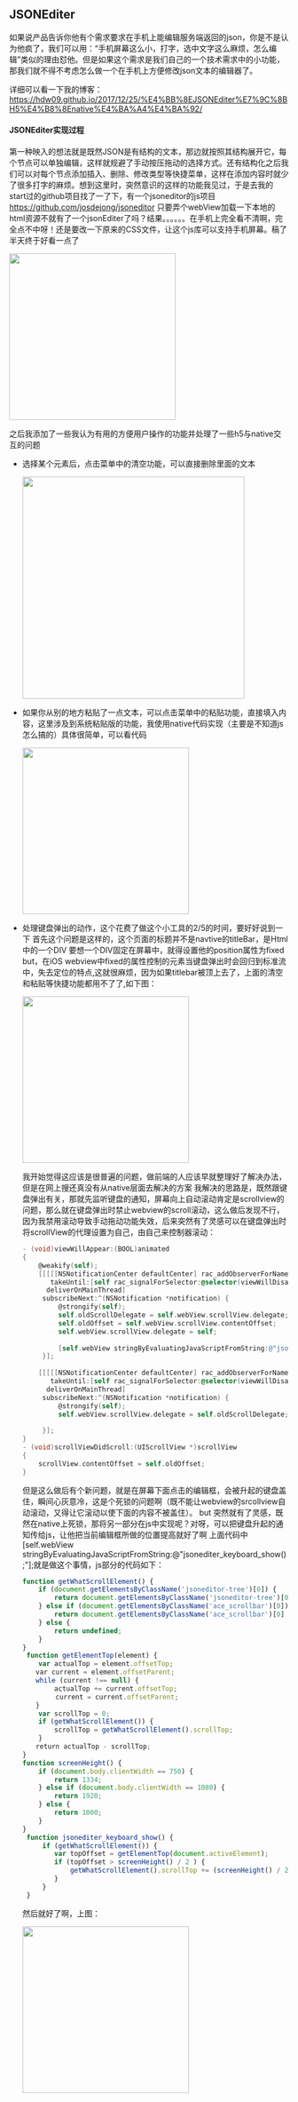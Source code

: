 
## JSONEditer

如果说产品告诉你他有个需求要求在手机上能编辑服务端返回的json，你是不是认为他疯了，我们可以用：“手机屏幕这么小，打字，选中文字这么麻烦，怎么编辑”类似的理由怼他。但是如果这个需求是我们自己的一个技术需求中的小功能，那我们就不得不考虑怎么做一个在手机上方便修改json文本的编辑器了。

详细可以看一下我的博客：https://hdw09.github.io/2017/12/25/%E4%BB%8EJSONEditer%E7%9C%8BH5%E4%B8%8Enative%E4%BA%A4%E4%BA%92/

#### JSONEditer实现过程

第一种映入的想法就是既然JSON是有结构的文本，那边就按照其结构展开它，每个节点可以单独编辑，这样就规避了手动按压拖动的选择方式。还有结构化之后我们可以对每个节点添加插入、删除、修改类型等快捷菜单，这样在添加内容时就少了很多打字的麻烦。想到这里时，突然意识的这样的功能我见过，于是去我的start过的github项目找了一了下，有一个jsoneditor的js项目   <https://github.com/josdejong/jsoneditor> 只要弄个webView加载一下本地的html资源不就有了一个jsonEditer了吗？结果。。。。。。在手机上完全看不清啊，完全点不中呀！还是要改一下原来的CSS文件，让这个js库可以支持手机屏幕。稿了半天终于好看一点了

<img src='README/image2017-7-28 16_31_2.png' width="300px"/>

之后我添加了一些我认为有用的方便用户操作的功能并处理了一些h5与native交互的问题

* 选择某个元素后，点击菜单中的清空功能，可以直接删除里面的文本

  <img src='README/DX-20171229@2x.png'  width="400px"/>

* 如果你从别的地方粘贴了一点文本，可以点击菜单中的粘贴功能，直接填入内容，这里涉及到系统粘贴版的功能，我使用native代码实现（主要是不知道js怎么搞的）具体很简单，可以看代码

  <img src='README/image2017-7-28 16_37_7.png' width="300px"/>

* 处理键盘弹出的动作，这个花费了做这个小工具的2/5的时间，要好好说到一下
  首先这个问题是这样的，这个页面的标题并不是navtive的titleBar，是Html中的一个DIV
  要想一个DIV固定在屏幕中，就得设置他的position属性为fixed
  but，在iOS webview中fixed的属性控制的元素当键盘弹出时会回归到标准流中，失去定位的特点,这就很麻烦，因为如果titlebar被顶上去了，上面的清空和粘贴等快捷功能都用不了了,如下图：

  <img src='README/Untitled2.gif' width="300px"/>

  我开始觉得这应该是很普遍的问题，做前端的人应该早就整理好了解决办法，但是在网上搜还真没有从native层面去解决的方案
  我解决的思路是，既然跟键盘弹出有关，那就先监听键盘的通知，屏幕向上自动滚动肯定是scrollview的问题，那么就在键盘弹出时禁止webview的scroll滚动，这么做后发现不行，因为我禁用滚动导致手动拖动功能失效，后来突然有了灵感可以在键盘弹出时将scrollView的代理设置为自己，由自己来控制器滚动：

  ```objective-c
  - (void)viewWillAppear:(BOOL)animated
  {
      @weakify(self);
      [[[[[NSNotificationCenter defaultCenter] rac_addObserverForName:UIKeyboardWillShowNotification object:nil]
         takeUntil:[self rac_signalForSelector:@selector(viewWillDisappear:)]]
        deliverOnMainThread]
       subscribeNext:^(NSNotification *notification) {
           @strongify(self);
           self.oldScrollDelegate = self.webView.scrollView.delegate;
           self.oldOffset = self.webView.scrollView.contentOffset;
           self.webView.scrollView.delegate = self;
            
           [self.webView stringByEvaluatingJavaScriptFromString:@"jsonediter_keyboard_show();"];
       }];
       
      [[[[[NSNotificationCenter defaultCenter] rac_addObserverForName:UIKeyboardWillHideNotification object:nil]
         takeUntil:[self rac_signalForSelector:@selector(viewWillDisappear:)]]
        deliverOnMainThread]
       subscribeNext:^(NSNotification *notification) {
           @strongify(self);
           self.webView.scrollView.delegate = self.oldScrollDelegate;
            
       }];
  }
  - (void)scrollViewDidScroll:(UIScrollView *)scrollView
  {
      scrollView.contentOffset = self.oldOffset;
  }
  ```

  但是这么做后有个新问题，就是在屏幕下面点击的编辑框，会被升起的键盘盖住，瞬间心灰意冷，这是个死锁的问题啊（既不能让webview的srcollview自动滚动，又得让它滚动以使下面的内容不被盖住）。
  but  突然就有了灵感，既然在native上死锁，那将另一部分在js中实现呢？对呀，可以把键盘升起的通知传给js，让他把当前编辑框所做的位置提高就好了啊
  上面代码中[self.webView stringByEvaluatingJavaScriptFromString:@"jsonediter_keyboard_show();"];就是做这个事情，js部分的代码如下：

  ```javascript
  function getWhatScrollElement() {
      if (document.getElementsByClassName('jsoneditor-tree')[0]) {
          return document.getElementsByClassName('jsoneditor-tree')[0];
      } else if (document.getElementsByClassName('ace_scrollbar')[0]) {
          return document.getElementsByClassName('ace_scrollbar')[0]
      } else {
          return undefined;
      }
  }
   function getElementTop(element) {
      var actualTop = element.offsetTop;
  　　var current = element.offsetParent;
  　　while (current !== null) {
          actualTop += current.offsetTop;
  　　　　　current = current.offsetParent;
  　　}
      var scrollTop = 0;
      if (getWhatScrollElement()) {
          scrollTop = getWhatScrollElement().scrollTop;
      }
  　　return actualTop - scrollTop;
  }
  function screenHeight() {
      if (document.body.clientWidth == 750) {
          return 1334;
      } else if (document.body.clientWidth == 1080) {
          return 1920;
      } else {
          return 1000;
      }
  }
   function jsonediter_keyboard_show() {
       if (getWhatScrollElement()) {
          var topOffset = getElementTop(document.activeElement);
          if (topOffset > screenHeight() / 2 ) {
              getWhatScrollElement().scrollTop += (screenHeight() / 2 - 50)
          }
       }
   }
  ```

  然后就好了啊，上图：

  <img src='README/Untitled123.gif' width="300px"/>
